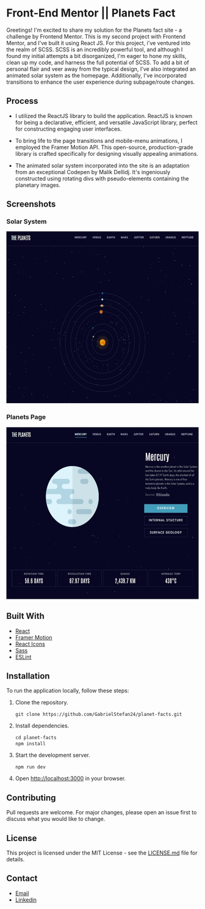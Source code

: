# Front-End Mentor || Planets Fact


Greetings! I'm excited to share my solution for the Planets fact site - a challenge by Frontend Mentor. This is my second project with Frontend Mentor, and I've built it using React JS. For this project, i've ventured into the realm of SCSS. SCSS is an incredibly powerful tool, and although I found my initial attempts a bit disorganized, I'm eager to hone my skills, clean up my code, and harness the full potential of SCSS. To add a bit of personal flair and veer away from the typical design, I've also integrated an animated solar system as the homepage. Additionally, I've incorporated transitions to enhance the user experience during subpage/route changes.

## Process

- I utilized the ReactJS library to build the application. ReactJS is known for being a declarative, efficient, and versatile JavaScript library, perfect for constructing engaging user interfaces.

- To bring life to the page transitions and mobile-menu animations, I employed the Framer Motion API. This open-source, production-grade library is crafted specifically for designing visually appealing animations.

- The animated solar system incorporated into the site is an adaptation from an exceptional Codepen by Malik Dellidj. It's ingeniously constructed using rotating divs with pseudo-elements containing the planetary images.

## Screenshots

### Solar System
<div align="center">
  <img src="./src/assets/Solar.JPG" width="800" height="450" />
</div>

### Planets Page
<div align="center">
  <img src="./src/assets/Planet.jpg" width="800" height="450" />
</div>



## Built With

- [React](https://reactjs.org/)
- [Framer Motion](https://www.framer.com/motion/)
- [React Icons](https://react-icons.github.io/react-icons/)
- [Sass](https://sass-lang.com/documentation/)
- [ESLint](https://eslint.org/)

## Installation

To run the application locally, follow these steps:

1. Clone the repository.
    ```
    git clone https://github.com/GabrielStefan24/planet-facts.git
    ```


2. Install dependencies.
    ```
    cd planet-facts
    npm install
    ```

3. Start the development server.
    ```
    npm run dev
    ```

4. Open [http://localhost:3000](http://localhost:3000) in your browser.

## Contributing

Pull requests are welcome. For major changes, please open an issue first to discuss what you would like to change.

## License

This project is licensed under the MIT License - see the [LICENSE.md](LICENSE.md) file for details. <!-- Replace with your license -->

## Contact

 - [Email](mailto:sirbugabriel97@gmail.com) 
 - [Linkedin](https://www.linkedin.com/in/gabriel-s-94a908236/)
